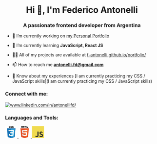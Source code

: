 <h1 align="center">Hi 👋, I'm Federico Antonelli</h1>
<h3 align="center">A passionate frontend developer from Argentina</h3>

- 🔭 I’m currently working on [my Personal Portfolio](https://f-antonelli.github.io/portfolio/)

- 🌱 I’m currently learning **JavaScript, React JS**

- 👨‍💻 All of my projects are available at [f-antonelli.github.io/portfolio/](f-antonelli.github.io/portfolio/)

- 📫 How to reach me **antonelli.fd@gmail.com**

- 📄 Know about my experiences [I am currently practicing my CSS / JavaScript skills](I am currently practicing my CSS / JavaScript skills)

<h3 align="left">Connect with me:</h3>
<p align="left">
<a href="https://linkedin.com/in/www.linkedin.com/in/antonellifd/" target="blank"><img align="center" src="https://raw.githubusercontent.com/rahuldkjain/github-profile-readme-generator/master/src/images/icons/Social/linked-in-alt.svg" alt="www.linkedin.com/in/antonellifd/" height="30" width="40" /></a>
</p>

<h3 align="left">Languages and Tools:</h3>
<p align="left"> <a href="https://www.w3schools.com/css/" target="_blank"> <img src="https://raw.githubusercontent.com/devicons/devicon/master/icons/css3/css3-original-wordmark.svg" alt="css3" width="40" height="40"/> </a> <a href="https://www.w3.org/html/" target="_blank"> <img src="https://raw.githubusercontent.com/devicons/devicon/master/icons/html5/html5-original-wordmark.svg" alt="html5" width="40" height="40"/> </a> <a href="https://developer.mozilla.org/en-US/docs/Web/JavaScript" target="_blank"> <img src="https://raw.githubusercontent.com/devicons/devicon/master/icons/javascript/javascript-original.svg" alt="javascript" width="40" height="40"/> </a> </p>
